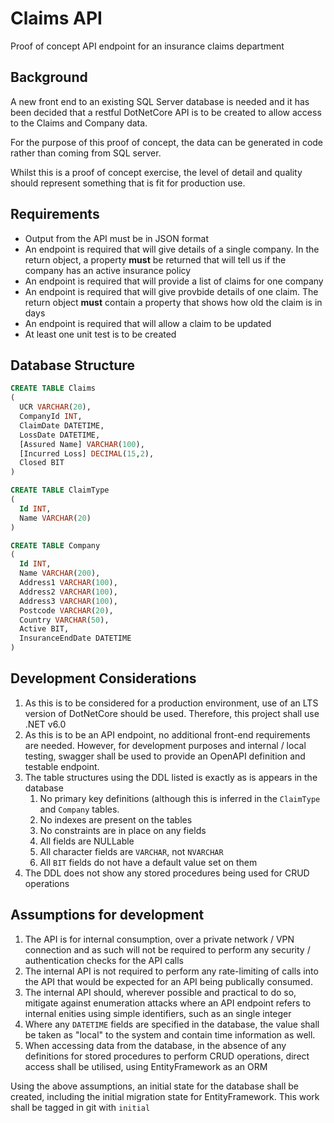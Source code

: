 # Claims API
Proof of concept API endpoint for an insurance claims department

## Background
A new front end to an existing SQL Server database is needed and it has been decided that a restful DotNetCore API is to be created to allow access to the Claims and Company data.

For the purpose of this proof of concept, the data can be generated in code rather than coming from SQL server.

Whilst this is a proof of concept exercise, the level of detail and quality should represent something that is fit for production use.

## Requirements
+ Output from the API must be in JSON format
+ An endpoint is required that will give details of a single company. In the return object, a property **must** be returned that will tell us if the company has an active insurance policy
+ An endpoint is required that will provide a list of claims for one company
+ An endpoint is required that will give provbide details of one claim. The return object **must** contain a property that shows how old the claim is in days
+ An endpoint is required that will allow a claim to be updated
+ At least one unit test is to be created


## Database Structure
```SQL
CREATE TABLE Claims
(
  UCR VARCHAR(20),
  CompanyId INT,
  ClaimDate DATETIME,
  LossDate DATETIME,
  [Assured Name] VARCHAR(100),
  [Incurred Loss] DECIMAL(15,2),
  Closed BIT
)

CREATE TABLE ClaimType
(
  Id INT,
  Name VARCHAR(20)
)

CREATE TABLE Company
(
  Id INT,
  Name VARCHAR(200),
  Address1 VARCHAR(100),
  Address2 VARCHAR(100),
  Address3 VARCHAR(100),
  Postcode VARCHAR(20),
  Country VARCHAR(50),
  Active BIT,
  InsuranceEndDate DATETIME
)
```

## Development Considerations
1. As this is to be considered for a production environment, use of an LTS version of DotNetCore should be used. Therefore, this project shall use .NET v6.0
1. As this is to be an API endpoint, no additional front-end requirements are needed. However, for development purposes and internal / local testing, swagger shall be used to provide an OpenAPI definition and testable endpoint.
1. The table structures using the DDL listed is exactly as is appears in the database
    1. No primary key definitions (although this is inferred in the `ClaimType` and `Company` tables.
    1. No indexes are present on the tables
    1. No constraints are in place on any fields
    1. All fields are NULLable
    1. All character fields are `VARCHAR`, not `NVARCHAR`
    1. All `BIT` fields do not have a default value set on them
1. The DDL does not show any stored procedures being used for CRUD operations

##	Assumptions for development
1. The API is for internal consumption, over a private network / VPN connection and as such will not be required to perform any security / authentication checks for the API calls
1. The internal API is not required to perform any rate-limiting of calls into the API that would be expected for an API being publically consumed.
1. The internal API should, wherever possible and practical to do so, mitigate against enumeration attacks where an API endpoint refers to internal enities using simple identifiers, such as an single integer
1. Where any `DATETIME` fields are specified in the database, the value shall be taken as "local" to the system and contain time information as well.
1. When accessing data from the database, in the absence of any definitions for stored procedures to perform CRUD operations, direct access shall be utilised, using EntityFramework as an ORM

Using the above assumptions, an initial state for the database shall be created, including the initial migration state for EntityFramework. This work shall be tagged in git with `initial`